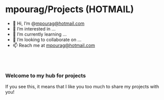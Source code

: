 # mpourag/Projects  (HOTMAIL)

- 👋 Hi, I’m @mpourag@hotmail.com<br/>
- 👀 I’m interested in ...<br/>
- 🌱 I’m currently learning ...<br/>
- 💞️ I’m looking to collaborate on ...<br/>
- 📫 Reach me at mpourag@hotmail.com<br/>
<br/>
<br/>
<!---
mpourag/mpourag is a ✨ special ✨ repository because its `README.md` (this file) appears on your GitHub profile.
You can click the Preview link to take a look at your changes.
--->

### Welcome to my hub for projects

If you see this, it means that I like you too much to share my projects with you!
